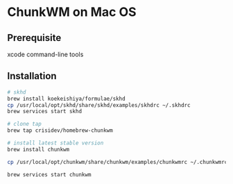 # ChunkWM on Mac OS

## Prerequisite

xcode command-line tools

## Installation

```sh
# skhd
brew install koekeishiya/formulae/skhd
cp /usr/local/opt/skhd/share/skhd/examples/skhdrc ~/.skhdrc
brew services start skhd

# clone tap
brew tap crisidev/homebrew-chunkwm

# install latest stable version
brew install chunkwm

cp /usr/local/opt/chunkwm/share/chunkwm/examples/chunkwmrc ~/.chunkwmrc

brew services start chunkwm
```
